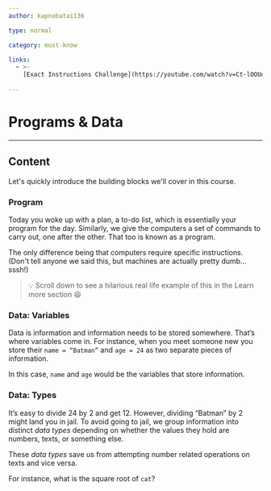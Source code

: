 ```yaml
---
author: kapnobatai136

type: normal

category: must-know

links:
  - >-
    [Exact Instructions Challenge](https://youtube.com/watch?v=Ct-lOOUqmyY){video}
  
---
```


# Programs & Data

---
## Content

Let's quickly introduce the building blocks we'll cover in this course.

### Program

Today you woke up with a plan, a to-do list, which is essentially your program for the day. Similarly, we give the computers a set of commands to carry out, one after the other. That too is known as a program.

The only difference being that computers require specific instructions. (Don't tell anyone we said this, but machines are actually pretty dumb… sssh!)

> 💡 Scroll down to see a hilarious real life example of this in the Learn more section 😆


### Data: Variables

Data is information and information needs to be stored somewhere. That’s where variables come in. For instance, when you meet someone new you store their `name = “Batman”` and `age = 24` as two separate pieces of information.

In this case, `name` and `age` would be the variables that store information.

### Data: Types

It’s easy to divide 24 by 2 and get 12. However, dividing “Batman” by 2 might land you in jail. To avoid going to jail, we group information into distinct *data types* depending on whether the values they hold are numbers, texts, or something else.

These *data types* save us from attempting number related operations on texts and vice versa.

For instance, what is the square root of `cat`?